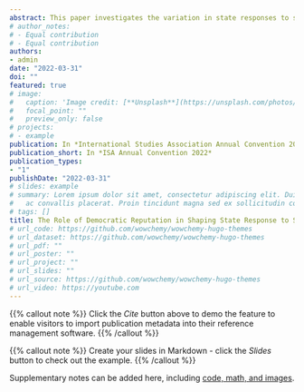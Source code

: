 ```yaml
---
abstract: This paper investigates the variation in state responses to separatist claims. It proposes that a state’s desire to build and maintain its democratic reputation affect the ways in which it deals with separatist groups. As democracies are internally associated with rule- bounded competition and nonviolence in resolving incompatibilities, a state wishing to be considered as democracy must signal its democratic credibility by showing a willingness to resolve separatist conflicts peacefully. The paper hypothesizes that as conditions that undermine a state’s democratic reputation emerge and persist, such as a democratic transitioning period, the state will likely choose accommodation policy against separatist groups as a costly signal to the domestic as well as the international audience of its democratic commitment. To test this theory and probe the causal mechanism associated with it, the project uses an in-depth case study analysis of the separatist conflicts in Aceh, Indonesia (1998-2005), Pattani, Thailand (1998-2006), and Bangsamoro, the Philippines (2001-2010). The paper employs Bayesian process-tracing to aggregate and analyze key evidence against several alternative hypotheses found in the literature. The paper finds that democratic reputation does play a role in the states' decision to accommodate or fight secessionist claims.
# author_notes:
# - Equal contribution
# - Equal contribution
authors:
- admin
date: "2022-03-31"
doi: ""
featured: true
# image:
#   caption: 'Image credit: [**Unsplash**](https://unsplash.com/photos/pLCdAaMFLTE)'
#   focal_point: ""
#   preview_only: false
# projects:
# - example
publication: In *International Studies Association Annual Convention 2022*
publication_short: In *ISA Annual Convention 2022*
publication_types:
- "1"
publishDate: "2022-03-31"
# slides: example
# summary: Lorem ipsum dolor sit amet, consectetur adipiscing elit. Duis posuere tellus
#   ac convallis placerat. Proin tincidunt magna sed ex sollicitudin condimentum.
# tags: []
title: The Role of Democratic Reputation in Shaping State Response to Separatist Movements
# url_code: https://github.com/wowchemy/wowchemy-hugo-themes
# url_dataset: https://github.com/wowchemy/wowchemy-hugo-themes
# url_pdf: ""
# url_poster: ""
# url_project: ""
# url_slides: ""
# url_source: https://github.com/wowchemy/wowchemy-hugo-themes
# url_video: https://youtube.com
---
```


{{% callout note %}}
Click the _Cite_ button above to demo the feature to enable visitors to import publication metadata into their reference management software.
{{% /callout %}}

{{% callout note %}}
Create your slides in Markdown - click the _Slides_ button to check out the example.
{{% /callout %}}

Supplementary notes can be added here, including [code, math, and images](https://wowchemy.com/docs/writing-markdown-latex/).
